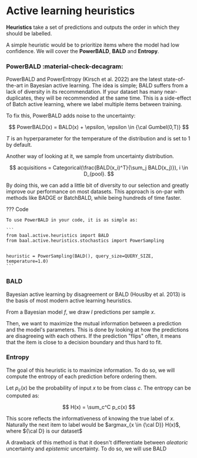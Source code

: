 # Active learning heuristics

**Heuristics** take a set of predictions and outputs the order in which they should be labelled.

A simple heuristic would be to prioritize items where the model had low confidence.
We will cover the **PowerBALD**, **BALD** and **Entropy**.

### PowerBALD :material-check-decagram:

PowerBALD and PowerEntropy (Kirsch et al. 2022) are the latest state-of-the-art in Bayesian active learning.
The idea is simple; BALD suffers from a lack of diversity in its recommendation. If your dataset has many near-duplicates, they will be recommended at the same time.
This is a side-effect of Batch active learning, where we label multiple items between training.

To fix this, PowerBALD adds noise to the uncertainty:

$$
PowerBALD(x) = BALD(x) + \epsilon, \epsilon \in {\cal Gumbel(0,T)}
$$

$T$ is an hyperparameter for the temperature of the distribution and is set to 1 by default.

Another way of looking at it, we sample from uncertainty distribution.

$$
acquisitions = Categorical(\frac{BALD(x_i)^T}{\sum_j BALD(x_j)}), i \in D_{pool}.
$$

By doing this, we can add a little bit of diversity to our selection and greatly improve our performance on most datasets.
This approach is on-par with methods like BADGE or BatchBALD, while being hundreds of time faster.

??? Code

    To use PowerBALD in your code, it is as simple as:

    ```
    from baal.active.heuristics import BALD
    from baal.active.heuristics.stochastics import PowerSampling


    heuristic = PowerSampling(BALD(), query_size=QUERY_SIZE, temperature=1.0)
    ```

### BALD

Bayesian active learning by disagreement or BALD (Houslby et al. 2013) is the basis of most modern active learning heuristics.

From a Bayesian model $f$, we draw $I$ predictions per sample $x$.

Then, we want to maximize the mutual information between a prediction and the model's parameters.
This is done by looking at how the predictions are disagreeing with each others.
If the prediction "flips" often, it means that the item is close to a decision boundary and thus hard to fit.

### Entropy

The goal of this heuristic is to maximize information. To do so, we will compute the entropy of each prediction before ordering them.

Let $p_{c}(x)$ be the probability of input $x$ to be from class $c$. The entropy can be computed as:

$$
H(x) = \sum_c^C p_c(x)
$$

This score reflects the informativeness of knowing the true label of $x$.
Naturally the next item to label would be $argmax_{x \in {\cal D}} H(x)$, where ${\cal D} is our dataset$

A drawback of this method is that it doesn't differentiate between _aleatoric_ uncertainty and _epistemic_ uncertainty.
To do so, we will use BALD
